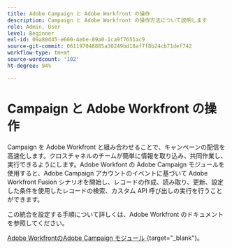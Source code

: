 ```yaml
---
title: Adobe Campaign と Adobe Workfront の操作
description: Campaign と Adobe Workfront の操作方法について説明します
role: Admin, User
level: Beginner
exl-id: 09a80d45-e600-4ebe-89a0-1ca9f7651ac9
source-git-commit: 061197048885a30249bd18af7f8b24cb71def742
workflow-type: tm+mt
source-wordcount: '102'
ht-degree: 94%

---
```


# Campaign と Adobe Workfront の操作

Campaign を Adobe Workfront と組み合わせることで、キャンペーンの配信を高速化します。クロスチャネルのチームが簡単に情報を取り込み、共同作業し、実行できるようにします。Adobe Workfont の Adobe Campaign モジュールを使用すると、Adobe Campaign アカウントのイベントに基づいて Adobe Workfront Fusion シナリオを開始し、レコードの作成、読み取り、更新、設定した条件を使用したレコードの検索、カスタム API 呼び出しの実行を行うことができます。


この統合を設定する手順について詳しくは、Adobe Workfront のドキュメントを参照してください。


[Adobe WorkfrontのAdobe Campaign モジュール &#x200B;](https://experienceleague.adobe.com/docs/workfront/using/adobe-workfront-fusion/fusion-apps-and-modules/adobe-campaign-classic-connector.html?lang=ja){target="_blank"}。
